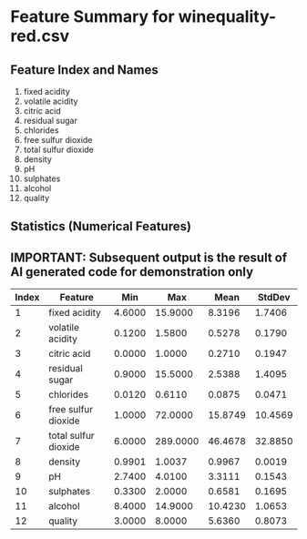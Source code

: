 # Feature Summary for winequality-red.csv

## Feature Index and Names
1. fixed acidity
2. volatile acidity
3. citric acid
4. residual sugar
5. chlorides
6. free sulfur dioxide
7. total sulfur dioxide
8. density
9. pH
10. sulphates
11. alcohol
12. quality

## Statistics (Numerical Features)
## IMPORTANT: Subsequent output is the result of AI generated code for demonstration only

| Index | Feature | Min | Max | Mean | StdDev |
|-------|---------|-----|-----|------|--------|
| 1 | fixed acidity | 4.6000 | 15.9000 | 8.3196 | 1.7406 |
| 2 | volatile acidity | 0.1200 | 1.5800 | 0.5278 | 0.1790 |
| 3 | citric acid | 0.0000 | 1.0000 | 0.2710 | 0.1947 |
| 4 | residual sugar | 0.9000 | 15.5000 | 2.5388 | 1.4095 |
| 5 | chlorides | 0.0120 | 0.6110 | 0.0875 | 0.0471 |
| 6 | free sulfur dioxide | 1.0000 | 72.0000 | 15.8749 | 10.4569 |
| 7 | total sulfur dioxide | 6.0000 | 289.0000 | 46.4678 | 32.8850 |
| 8 | density | 0.9901 | 1.0037 | 0.9967 | 0.0019 |
| 9 | pH | 2.7400 | 4.0100 | 3.3111 | 0.1543 |
| 10 | sulphates | 0.3300 | 2.0000 | 0.6581 | 0.1695 |
| 11 | alcohol | 8.4000 | 14.9000 | 10.4230 | 1.0653 |
| 12 | quality | 3.0000 | 8.0000 | 5.6360 | 0.8073 |
